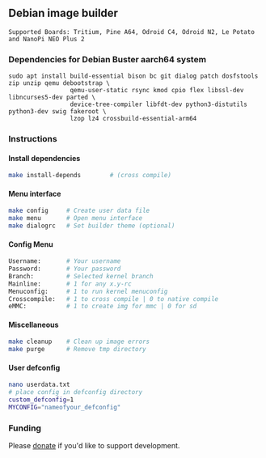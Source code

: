 ## Debian image builder

```
Supported Boards: Tritium, Pine A64, Odroid C4, Odroid N2, Le Potato and NanoPi NEO Plus 2
```
### Dependencies for Debian Buster aarch64 system

```
sudo apt install build-essential bison bc git dialog patch dosfstools zip unzip qemu debootstrap \ 
                 qemu-user-static rsync kmod cpio flex libssl-dev libncurses5-dev parted \
                 device-tree-compiler libfdt-dev python3-distutils python3-dev swig fakeroot \
                 lzop lz4 crossbuild-essential-arm64
```
### Instructions

#### Install dependencies

```sh
make install-depends        # (cross compile)
```

#### Menu interface

```sh
make config     # Create user data file
make menu       # Open menu interface
make dialogrc   # Set builder theme (optional)
```
#### Config Menu

```sh
Username:       # Your username
Password:       # Your password
Branch:         # Selected kernel branch
Mainline:       # 1 for any x.y-rc
Menuconfig:     # 1 to run kernel menuconfig
Crosscompile:   # 1 to cross compile | 0 to native compile
eMMC:           # 1 to create img for mmc | 0 for sd 
```
#### Miscellaneous

```sh
make cleanup    # Clean up image errors
make purge      # Remove tmp directory
```

#### User defconfig
```sh
nano userdata.txt
# place config in defconfig directory
custom_defconfig=1
MYCONFIG="nameofyour_defconfig"
```


### Funding

Please [donate](https://www.paypal.com/cgi-bin/webscr?cmd=_donations&business=VG8GP2SY4CEEW&item_name=Buy+me+a+beer) if you'd like to support development.
